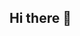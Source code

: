 ## Hi there 👋

<!--
**kareenaristide/kareenaristide** is a ✨ _special_ ✨ repository because its `README.md` (this file) appears on your GitHub profile.

Here are some ideas to get you started:

- 🔭 I’m currently working on my second book
- 🌱 I’m currently learning R Stats
- 💬 Ask me about my thesis project
- 📫 How to reach me: kareen.weche@carleton.ca
- 😄 Pronouns: she/her
- ⚡ Fun fact: I'm a mom of 5 kids aged 18 to 24 :)
